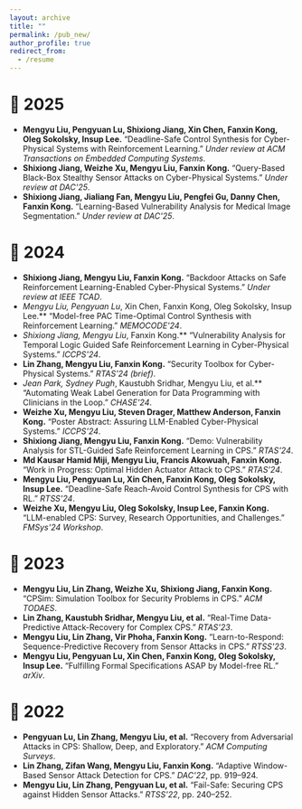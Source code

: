 ```yaml
---
layout: archive
title: ""
permalink: /pub_new/
author_profile: true
redirect_from:
  - /resume
---
```


# 📝 2025
* **Mengyu Liu, Pengyuan Lu, Shixiong Jiang, Xin Chen, Fanxin Kong, Oleg Sokolsky, Insup Lee.** “Deadline-Safe Control Synthesis for Cyber-Physical Systems with Reinforcement Learning.” *Under review at ACM Transactions on Embedded Computing Systems*.
* **Shixiong Jiang, Weizhe Xu, Mengyu Liu, Fanxin Kong.** “Query-Based Black-Box Stealthy Sensor Attacks on Cyber-Physical Systems.” *Under review at DAC'25*.
* **Shixiong Jiang, Jialiang Fan, Mengyu Liu, Pengfei Gu, Danny Chen, Fanxin Kong.** “Learning-Based Vulnerability Analysis for Medical Image Segmentation.” *Under review at DAC'25*.

# 📝 2024
* **Shixiong Jiang, Mengyu Liu, Fanxin Kong.** “Backdoor Attacks on Safe Reinforcement Learning-Enabled Cyber-Physical Systems.” *Under review at IEEE TCAD*.
* **Mengyu Liu*, Pengyuan Lu*, Xin Chen, Fanxin Kong, Oleg Sokolsky, Insup Lee.** “Model-free PAC Time-Optimal Control Synthesis with Reinforcement Learning.” *MEMOCODE'24*.
* **Shixiong Jiang*, Mengyu Liu*, Fanxin Kong.** “Vulnerability Analysis for Temporal Logic Guided Safe Reinforcement Learning in Cyber-Physical Systems.” *ICCPS'24*.
* **Lin Zhang, Mengyu Liu, Fanxin Kong.** “Security Toolbox for Cyber-Physical Systems.” *RTAS'24 (brief)*.
* **Jean Park*, Sydney Pugh*, Kaustubh Sridhar, Mengyu Liu, et al.** “Automating Weak Label Generation for Data Programming with Clinicians in the Loop.” *CHASE'24*.
* **Weizhe Xu, Mengyu Liu, Steven Drager, Matthew Anderson, Fanxin Kong.** “Poster Abstract: Assuring LLM-Enabled Cyber-Physical Systems.” *ICCPS'24*.
* **Shixiong Jiang, Mengyu Liu, Fanxin Kong.** “Demo: Vulnerability Analysis for STL-Guided Safe Reinforcement Learning in CPS.” *RTAS'24*.
* **Md Kausar Hamid Miji, Mengyu Liu, Francis Akowuah, Fanxin Kong.** “Work in Progress: Optimal Hidden Actuator Attack to CPS.” *RTAS'24*.
* **Mengyu Liu, Pengyuan Lu, Xin Chen, Fanxin Kong, Oleg Sokolsky, Insup Lee.** “Deadline-Safe Reach-Avoid Control Synthesis for CPS with RL.” *RTSS'24*.
* **Weizhe Xu, Mengyu Liu, Oleg Sokolsky, Insup Lee, Fanxin Kong.** “LLM-enabled CPS: Survey, Research Opportunities, and Challenges.” *FMSys'24 Workshop*.

# 📝 2023
* **Mengyu Liu, Lin Zhang, Weizhe Xu, Shixiong Jiang, Fanxin Kong.** “CPSim: Simulation Toolbox for Security Problems in CPS.” *ACM TODAES*.
* **Lin Zhang, Kaustubh Sridhar, Mengyu Liu, et al.** “Real-Time Data-Predictive Attack-Recovery for Complex CPS.” *RTAS'23*.
* **Mengyu Liu, Lin Zhang, Vir Phoha, Fanxin Kong.** “Learn-to-Respond: Sequence-Predictive Recovery from Sensor Attacks in CPS.” *RTSS'23*.
* **Mengyu Liu, Pengyuan Lu, Xin Chen, Fanxin Kong, Oleg Sokolsky, Insup Lee.** “Fulfilling Formal Specifications ASAP by Model-free RL.” *arXiv*.

# 📝 2022
* **Pengyuan Lu, Lin Zhang, Mengyu Liu, et al.** “Recovery from Adversarial Attacks in CPS: Shallow, Deep, and Exploratory.” *ACM Computing Surveys*.
* **Lin Zhang, Zifan Wang, Mengyu Liu, Fanxin Kong.** “Adaptive Window-Based Sensor Attack Detection for CPS.” *DAC'22*, pp. 919–924.
* **Mengyu Liu, Lin Zhang, Pengyuan Lu, et al.** “Fail-Safe: Securing CPS against Hidden Sensor Attacks.” *RTSS'22*, pp. 240–252.



